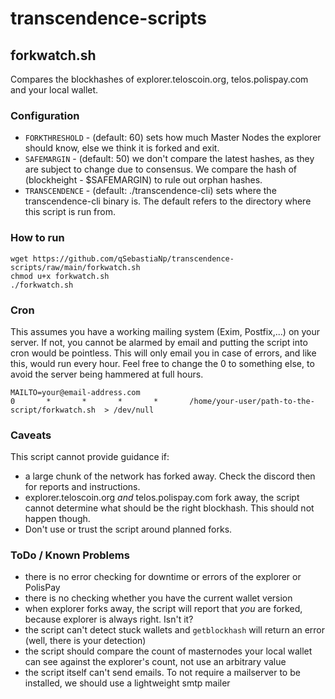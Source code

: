 # transcendence-scripts

## forkwatch.sh
Compares the blockhashes of explorer.teloscoin.org, telos.polispay.com and your local wallet.

### Configuration
* `FORKTHRESHOLD` - (default: 60) sets how much Master Nodes the explorer should know, else we think it is forked and exit.
* `SAFEMARGIN` - (default: 50) we don't compare the latest hashes, as they are subject to change due to consensus. We compare the hash of (blockheight - $SAFEMARGIN) to rule out orphan hashes.
* `TRANSCENDENCE` - (default: ./transcendence-cli) sets where the transcendence-cli binary is. The default refers to the directory where this script is run from.

### How to run
```
wget https://github.com/qSebastiaNp/transcendence-scripts/raw/main/forkwatch.sh
chmod u+x forkwatch.sh
./forkwatch.sh
```

### Cron
This assumes you have a working mailing system (Exim, Postfix,...) on your server. If not, you cannot be alarmed by email and putting the script into cron would be pointless.
This will only email you in case of errors, and like this, would run every hour. Feel free to change the 0 to something else, to avoid the server being hammered at full hours.
```
MAILTO=your@email-address.com
0       *       *       *       *       /home/your-user/path-to-the-script/forkwatch.sh  > /dev/null
```

### Caveats
This script cannot provide guidance if:
* a large chunk of the network has forked away. Check the discord then for reports and instructions.
* explorer.teloscoin.org *and* telos.polispay.com fork away, the script cannot determine what should be the right blockhash. This should not happen though.
* Don't use or trust the script around planned forks.

### ToDo / Known Problems
* there is no error checking for downtime or errors of the explorer or PolisPay
* there is no checking whether you have the current wallet version
* when explorer forks away, the script will report that *you* are forked, because explorer is always right. Isn't it?
* the script can't detect stuck wallets and `getblockhash` will return an error (well, there is your detection)
* the script should compare the count of masternodes your local wallet can see against the explorer's count, not use an arbitrary value
* the script itself can't send emails. To not require a mailserver to be installed, we should use a lightweight smtp mailer
